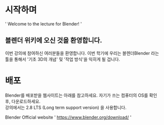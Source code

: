 # 시작하며

' Welcome to the lecture for Blender! ' 

## 블렌더 위키에 오신 것을 환영합니다. 

이번 강의에 참여하신 여러분들을 환영합니다. 
이번 학기에 우리는 블렌더Blender 라는 툴을 통해서 '기초 3D의 개념' 및 '작업 방식'을 익히게 될 겁니다. 

# 배포 
Blender를 배포받을 웹사이트는 아래를 참고하세요. 
자기가 쓰는 컴퓨터의 OS를 확인 후, 다운로드하세요.  
강의에서는 2.8 LTS (Long term support version) 을 사용합니다. 

Blender Official website 
' https://www.blender.org/download/ '


